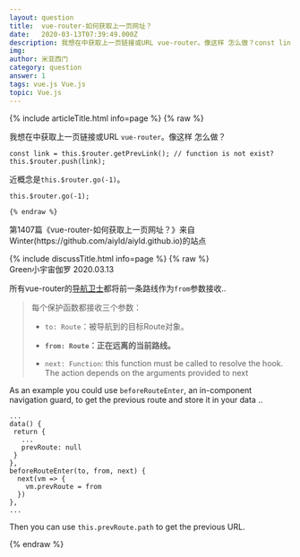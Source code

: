 ```yaml
---
layout: question
title:  vue-router-如何获取上一页网址？
date:   2020-03-13T07:39:49.000Z
description: 我想在中获取上一页链接或URL vue-router。像这样 怎么做？const link = this.$router.getPrevLink();...
img: 
author: 米亚西门
category: question
answer: 1
tags: vue.js Vue.js
topic: Vue.js
---
```

<div class="article-root">
  <div class="article">
    {% include articleTitle.html info=page %}
    {% raw %}
    <div class="article-content"><p><font style="vertical-align: inherit;"><font style="vertical-align: inherit;">我想在中获取上一页链接或URL </font></font><code>vue-router</code><font style="vertical-align: inherit;"><font style="vertical-align: inherit;">。</font><font style="vertical-align: inherit;">像这样 </font><font style="vertical-align: inherit;">怎么做？</font></font></p>

<pre><code>const link = this.$router.getPrevLink(); // function is not exist?<font></font>
this.$router.push(link);<font></font>
</code></pre>

<p><font style="vertical-align: inherit;"><font style="vertical-align: inherit;">近概念是</font></font><code>this.$router.go(-1)</code><font style="vertical-align: inherit;"><font style="vertical-align: inherit;">。</font></font></p>

<pre><code>this.$router.go(-1);
</code></pre></div>
    {% endraw %}
  </div>
  <p class="winter_mark">第1407篇《vue-router-如何获取上一页网址？》来自Winter(https://github.com/aiyld/aiyld.github.io)的站点</p>
  <div class="discuss-wrapper">
    {% include discussTitle.html info=page %}
    {% raw %}
    <div class="discuss-list">
    <div class="discuss-item">
        <div class="discuss-parent">
          <div class="discuss-meta">
            <span class="discuss-user">Green小宇宙伽罗</span>
            <span class="discuss-time">2020.03.13</span>
          </div>
          <div class="discuss-comment"><p><font style="vertical-align: inherit;"><font style="vertical-align: inherit;">所有vue-router的</font></font><a href="https://router.vuejs.org/guide/advanced/navigation-guards.html" rel="noreferrer"><font style="vertical-align: inherit;"><font style="vertical-align: inherit;">导航卫士</font></font></a><font style="vertical-align: inherit;"><font style="vertical-align: inherit;">都将前一条路线作为</font></font><code>from</code><font style="vertical-align: inherit;"><font style="vertical-align: inherit;">参数</font><font style="vertical-align: inherit;">接收</font><font style="vertical-align: inherit;">..</font></font></p>

<blockquote>
  <p><font style="vertical-align: inherit;"><font style="vertical-align: inherit;">每个保护函数都接收三个参数：</font></font></p>
  
  <ul>
  <li><p><code>to: Route</code><font style="vertical-align: inherit;"><font style="vertical-align: inherit;">：被导航到的目标Route对象。</font></font></p></li>
  <li><p><strong><code>from: Route</code><font style="vertical-align: inherit;"><font style="vertical-align: inherit;">：正在远离的当前路线。</font></font></strong></p></li>
  <li><p><code>next: Function</code>: this function must be called to resolve the hook. The
  action depends on the arguments provided to next</p></li>
  </ul>
</blockquote>

<p>As an example you could use <code>beforeRouteEnter</code>, an in-component navigation guard, to get the previous route and store it in your data ..</p>

<pre><code>...<font></font>
data() {<font></font>
 return {<font></font>
   ...<font></font>
   prevRoute: null<font></font>
 }<font></font>
},<font></font>
beforeRouteEnter(to, from, next) {<font></font>
  next(vm =&gt; {<font></font>
    vm.prevRoute = from<font></font>
  })<font></font>
},<font></font>
...<font></font>
</code></pre>

<p>Then you can use <code>this.prevRoute.path</code> to get the previous URL.</p></div>
        </div></div>
    </div>
    {% endraw %}
  </div>
<div>
